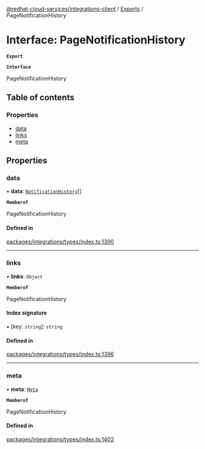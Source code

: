 [@redhat-cloud-services/integrations-client](../README.md) / [Exports](../modules.md) / PageNotificationHistory

# Interface: PageNotificationHistory

**`Export`**

**`Interface`**

PageNotificationHistory

## Table of contents

### Properties

- [data](PageNotificationHistory.md#data)
- [links](PageNotificationHistory.md#links)
- [meta](PageNotificationHistory.md#meta)

## Properties

### data

• **data**: [`NotificationHistory`](NotificationHistory.md)[]

**`Memberof`**

PageNotificationHistory

#### Defined in

[packages/integrations/types/index.ts:1390](https://github.com/RedHatInsights/javascript-clients/blob/master/packages/integrations/types/index.ts#L1390)

___

### links

• **links**: `Object`

**`Memberof`**

PageNotificationHistory

#### Index signature

▪ [key: `string`]: `string`

#### Defined in

[packages/integrations/types/index.ts:1396](https://github.com/RedHatInsights/javascript-clients/blob/master/packages/integrations/types/index.ts#L1396)

___

### meta

• **meta**: [`Meta`](Meta.md)

**`Memberof`**

PageNotificationHistory

#### Defined in

[packages/integrations/types/index.ts:1402](https://github.com/RedHatInsights/javascript-clients/blob/master/packages/integrations/types/index.ts#L1402)
